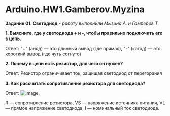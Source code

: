 # Arduino.HW1.Gamberov.Myzina
**Задание 01. Светодиод** - *работу выполнили Мызина А. и Гамберов Т.*

**1. Выясните, где у светодиода + и -, чтобы правильно подключить его в цепь.**

Ответ: "+" (анод) — это длинный вывод (где прямая), "-" (катод) — это короткий вывод (где чуть согнуто)

**2. Почему в цепи есть резистор, для чего он нужен?**

Ответ: Резистор ограничивает ток, защищая светодиод от перегорания

**3. Как рассчитать сопротивление резистора для светодиода?**

Ответ: ![image](https://github.com/user-attachments/assets/4c1fe393-7bbb-45ad-b0e4-08c333ad42d0),

R — сопротивление резистора,
VS — напряжение источника питания,
VL — прямое напряжение светодиода,
I — номинальный ток светодиода.


